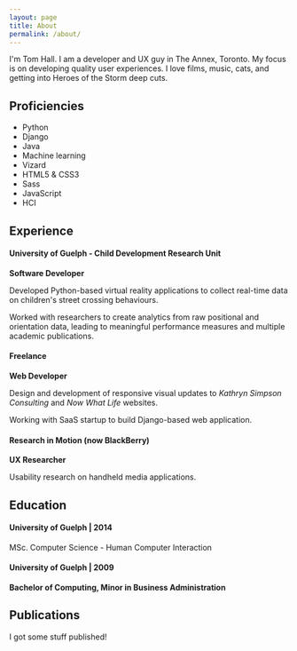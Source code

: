 ```yaml
---
layout: page
title: About
permalink: /about/
---
```

I'm Tom Hall.
I am a developer and UX guy in The Annex, Toronto. My focus is on developing quality user experiences. I love films, music, cats, and getting into Heroes of the Storm deep cuts.

## Proficiencies
*  Python
*  Django
*  Java
*  Machine learning
*  Vizard
*  HTML5 & CSS3
*  Sass
*  JavaScript
*  HCI


## Experience
<div class="resume-content">

<h4 class="resume-title">University of Guelph - Child Development Research Unit</h4>
<strong>Software Developer</strong>
<p>Developed Python-based virtual reality applications to collect real-time data on children's street crossing behaviours.</p>
<p>Worked with researchers to create analytics from raw positional and orientation data, leading to meaningful performance 
measures and multiple academic publications.</p>

<h4 class="resume-title">Freelance</h4>
<strong>Web Developer</strong>
<p>Design and development of responsive visual updates to <em>Kathryn Simpson Consulting</em> and <em>Now What Life</em> websites.</p>
<p>Working with SaaS startup to build Django-based web application.</p>

<h4 class="resume-title">Research in Motion (now BlackBerry)</h4>
<strong>UX Researcher</strong>
<p>Usability research on handheld media applications.</p>
</div>

## Education
<div class="resume-content">
<h4 class="resume-title">University of Guelph | 2014</h4>
MSc. Computer Science - Human Computer Interaction
  
<h4 class="resume-title">University of Guelph | 2009</h4>
<strong>Bachelor of Computing, Minor in Business Administration</strong>
</div>

## Publications
<div class="resume-content">
<p>I got some stuff published!</p>
</div>
